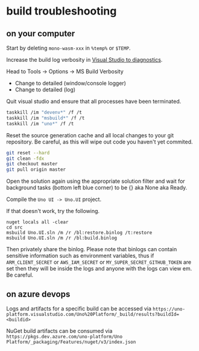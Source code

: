 # build troubleshooting


## on your computer

Start by deleting `mono-wasm-xxx` in `%temp%` or `$TEMP`.

Increase the build log verbosity in [Visual Studio to diagnostics](https://docs.microsoft.com/en-us/visualstudio/msbuild/obtaining-build-logs-with-msbuild?view=vs-2019). 

Head to Tools -> Options -> MS Build Verbosity

- Change to detailed (window/console logger)
- Change to detailed (log)

Quit visual studio and ensure that all processes have been terminated.

```bash
taskkill /im "devenv*" /f /t
taskkill /im "msbuild*" /f /t
taskkill /im "uno*" /f /t
```

Reset the source generation cache and all local changes to your git repository. Be careful, as this will wipe out code you haven't yet commited.

```bash
git reset --hard
git clean -fdx
git checkout master
git pull origin master
```

Open the solution again using the appropriate solution filter and wait for background tasks (bottom left blue corner) to be {} aka None aka Ready.

Compile the `Uno UI -> Uno.UI` project.

If that doesn't work, try the following.

```
nuget locals all -clear
cd src
msbuild Uno.UI.sln /m /r /bl:restore.binlog /t:restore
msbuild Uno.UI.sln /m /r /bl:build.binlog
```

Then privately share the binlog. Please note that binlogs can contain sensitive information such as environment variables, thus if `ARM_CLIENT_SECRET` or `AWS_IAM_SECRET` or `MY_SUPER_SECRET_GITHUB_TOKEN` are set then they will be inside the logs and anyone with the logs can view em. Be careful.

## on azure devops

Logs and artifacts for a specific build can be accessed via `https://uno-platform.visualstudio.com/Uno%20Platform/_build/results?buildId=<buildid>`

NuGet build artifacts can be consumed via `https://pkgs.dev.azure.com/uno-platform/Uno Platform/_packaging/Features/nuget/v3/index.json`
